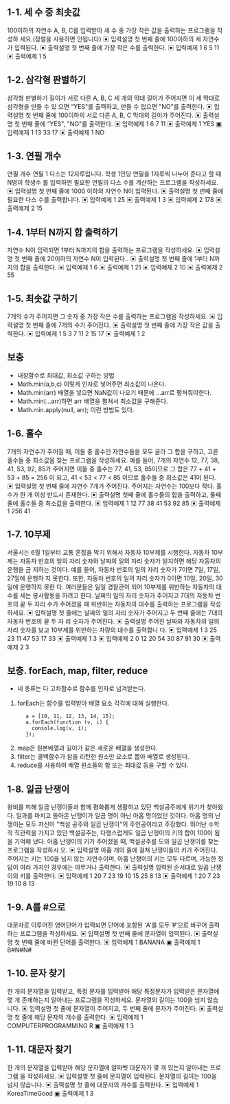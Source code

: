 ## 1-1. 세 수 중 최솟값

100이하의 자연수 A, B, C를 입력받아 세 수 중 가장 작은 값을 출력하는 프로그램을 작성하
세요.(정렬을 사용하면 안됩니다)
▣ 입력설명
첫 번째 줄에 100이하의 세 자연수가 입력된다.
▣ 출력설명
첫 번째 줄에 가장 작은 수를 출력한다.
▣ 입력예제 1
6 5 11
▣ 출력예제 1
5

## 1-2. 삼각형 판별하기

삼각형 판별하기
길이가 서로 다른 A, B, C 세 개의 막대 길이가 주어지면 이 세 막대로 삼각형을 만들 수 있
으면 “YES"를 출력하고, 만들 수 없으면 ”NO"를 출력한다.
▣ 입력설명
첫 번째 줄에 100이하의 서로 다른 A, B, C 막대의 길이가 주어진다.
▣ 출력설명
첫 번째 줄에 “YES", "NO"를 출력한다.
▣ 입력예제 1
6 7 11
▣ 출력예제 1
YES
▣ 입력예제 1
13 33 17
▣ 출력예제 1
NO

## 1-3. 연필 개수

연필 개수
연필 1 다스는 12자루입니다. 학생 1인당 연필을 1자루씩 나누어 준다고 할 때 N명이 학생수
를 입력하면 필요한 연필의 다스 수를 계산하는 프로그램을 작성하세요.
▣ 입력설명
첫 번째 줄에 1000 이하의 자연수 N이 입력된다.
▣ 출력설명
첫 번째 줄에 필요한 다스 수를 출력합니다.
▣ 입력예제 1
25
▣ 출력예제 1
3
▣ 입력예제 2
178
▣ 출력예제 2
15

## 1-4. 1부터 N까지 합 출력하기

자연수 N이 입력되면 1부터 N까지의 합을 출력하는 프로그램을 작성하세요.
▣ 입력설명
첫 번째 줄에 20이하의 자연수 N이 입력된다..
▣ 출력설명
첫 번째 줄에 1부터 N까지의 합을 출력한다.
▣ 입력예제 1
6
▣ 출력예제 1
21
▣ 입력예제 2
10
▣ 출력예제 2
55

## 1-5. 최솟값 구하기

7개의 수가 주어지면 그 숫자 중 가장 작은 수를 출력하는 프로그램을 작성하세요.
▣ 입력설명
첫 번째 줄에 7개의 수가 주어진다.
▣ 출력설명
첫 번째 줄에 가장 작은 값을 출력한다.
▣ 입력예제 1
5 3 7 11 2 15 17
▣ 출력예제 1
2

## 보충

- 내장함수로 최대값, 최소값 구하는 방법
- Math.min(a,b,c) 이렇게 인자로 넣어주면 최소값이 나온다.
- Math.min(arr) 배열을 넣으면 NaN값이 나오기 때문에 ...arr로 펼쳐줘야한다.
- Math.min(...arr)하면 arr 배열을 펼쳐서 최소값을 구해준다.
- Math.min.apply(null, arr); 이런 방법도 있다.

## 1-6. 홀수

7개의 자연수가 주어질 때, 이들 중 홀수인 자연수들을 모두 골라 그 합을 구하고, 고른 홀수들
중 최소값을 찾는 프로그램을 작성하세요.
예를 들어, 7개의 자연수 12, 77, 38, 41, 53, 92, 85가 주어지면 이들 중 홀수는 77, 41, 53,
85이므로 그 합은
77 + 41 + 53 + 85 = 256
이 되고,
41 < 53 < 77 < 85
이므로 홀수들 중 최소값은 41이 된다.
▣ 입력설명
첫 번째 줄에 자연수 7개가 주어진다. 주어지는 자연수는 100보다 작다. 홀수가 한 개 이상
반드시 존재한다.
▣ 출력설명
첫째 줄에 홀수들의 합을 출력하고, 둘째 줄에 홀수들 중 최소값을 출력한다.
▣ 입력예제 1
12 77 38 41 53 92 85
▣ 출력예제 1
256
41

## 1-7. 10부제

서울시는 6월 1일부터 교통 혼잡을 막기 위해서 자동차 10부제를 시행한다. 자동차 10부제는
자동차 번호의 일의 자리 숫자와 날짜의 일의 자리 숫자가 일치하면 해당 자동차의 운행을 금
지하는 것이다. 예를 들어, 자동차 번호의 일의 자리 숫자가 7이면 7일, 17일, 27일에 운행하
지 못한다. 또한, 자동차 번호의 일의 자리 숫자가 0이면 10일, 20일, 30일에 운행하지 못한
다.
여러분들은 일일 경찰관이 되어 10부제를 위반하는 자동차의 대수를 세는 봉사활동을 하려고
한다. 날짜의 일의 자리 숫자가 주어지고 7대의 자동차 번호의 끝 두 자리 수가 주어졌을 때
위반하는 자동차의 대수를 출력하는 프로그램을 작성하세요.
▣ 입력설명
첫 줄에는 날짜의 일의 자리 숫자가 주어지고 두 번째 줄에는 7대의 자동차 번호의 끝 두 자
리 숫자가 주어진다.
▣ 출력설명
주어진 날짜와 자동차의 일의 자리 숫자를 보고 10부제를 위반하는 차량의 대수를 출력합니
다.
▣ 입력예제 1
3
25 23 11 47 53 17 33
▣ 출력예제 1
3
▣ 입력예제 2
0
12 20 54 30 87 91 30
▣ 출력예제 2
3

## 보충. forEach, map, filter, reduce

- 네 종류는 다 고차함수로 함수를 인자로 넘겨받는다.

1. forEach는 함수를 입력받아 배열 요소 각각에 대해 실행한다.

```
      a = [10, 11, 12, 13, 14, 15];
      a.forEach(function (v, i) {
        console.log(v, i);
      });
```

2. map은 원본배열과 길이가 같은 새로운 배열을 생성한다.
3. filter는 콜백함수가 참을 리턴한 원소만 요소로 뽑아 배열로 생성된다.
4. reduce를 사용하여 배열 원소들의 합 또는 최대값 등을 구할 수 있다.

## 1-8. 일곱 난쟁이

왕비를 피해 일곱 난쟁이들과 함께 평화롭게 생활하고 있던 백설공주에게 위기가 찾아왔다.
일과를 마치고 돌아온 난쟁이가 일곱 명이 아닌 아홉 명이었던 것이다.
아홉 명의 난쟁이는 모두 자신이 "백설 공주와 일곱 난쟁이"의 주인공이라고 주장했다. 뛰어난
수학적 직관력을 가지고 있던 백설공주는, 다행스럽게도 일곱 난쟁이의 키의 합이 100이 됨을
기억해 냈다.
아홉 난쟁이의 키가 주어졌을 때, 백설공주를 도와 일곱 난쟁이를 찾는 프로그램을 작성하시
오.
▣ 입력설명
아홉 개의 줄에 걸쳐 난쟁이들의 키가 주어진다. 주어지는 키는 100을 넘지 않는 자연수이며,
아홉 난쟁이의 키는 모두 다르며, 가능한 정답이 여러 가지인 경우에는 아무거나 출력한다.
▣ 출력설명
입력된 순서대로 일곱 난쟁이의 키를 출력한다.
▣ 입력예제 1
20 7 23 19 10 15 25 8 13
▣ 출력예제 1
20 7 23 19 10 8 13

## 1-9. A를 #으로

대문자로 이루어진 영어단어가 입력되면 단어에 포함된 ‘A'를 모두 ’#‘으로 바꾸어 출력하는
프로그램을 작성하세요.
▣ 입력설명
첫 번째 줄에 문자열이 입력된다.
▣ 출력설명
첫 번째 줄에 바뀐 단어를 출력한다.
▣ 입력예제 1
BANANA
▣ 출력예제 1
B#N#N#

## 1-10. 문자 찾기

한 개의 문자열을 입력받고, 특정 문자를 입력받아 해당 특정문자가 입력받은 문자열에 몇 개
존재하는지 알아내는 프로그램을 작성하세요.
문자열의 길이는 100을 넘지 않습니다.
▣ 입력설명
첫 줄에 문자열이 주어지고, 두 번째 줄에 문자가 주어진다.
▣ 출력설명
첫 줄에 해당 문자의 개수를 출력한다.
▣ 입력예제 1
COMPUTERPROGRAMMING
R
▣ 출력예제 1
3

## 1-11. 대문자 찾기

한 개의 문자열을 입력받아 해당 문자열에 알파벳 대문자가 몇 개 있는지 알아내는 프로그램
을 작성하세요.
▣ 입력설명
첫 줄에 문자열이 입력된다. 문자열의 길이는 100을 넘지 않습니다.
▣ 출력설명
첫 줄에 대문자의 개수를 출력한다.
▣ 입력예제 1
KoreaTimeGood
▣ 출력예제 1
3
